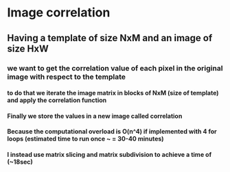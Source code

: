 # Image correlation
## Having a template of size NxM and an image of size HxW
### we want to get the correlation value of each pixel in the original image with respect to the template
#### to do that we iterate the image matrix in blocks of NxM (size of template) and apply the correlation function
#### Finally we store the values in a new image called correlation
#### Because the computational overload is O(n^4) if implemented with 4 for loops (estimated time to run once ~ =  30-40 minutes)
#### I instead use matrix slicing and matrix subdivision to achieve a time of (~18sec)
